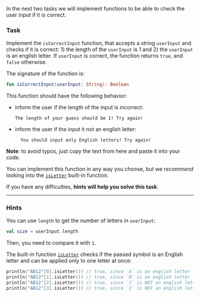 In the nest two tasks we will implement functions to be able to check the user input if it is correct.

### Task

Implement the `isCorrectInput` function, that accepts a string `userInput`
and checks if it is correct: 1) the length of the `userInput` is 1 and 2) the `userInput` is an english letter.
If `userInput` is correct, the function  returns `true`, and `false` otherwise.

<div class="hint" title="Push me to see the new signature of the getHiddenSecret function">

The signature of the function is:
```kotlin
fun isCorrectInput(userInput: String): Boolean
```
</div>

This function should have the following behavior:
- inform the user if the length of the input is incorrect:
  ```text
  The length of your guess should be 1! Try again!
  ```

- inform the user if the input it not an english letter:
  ```text
    You should input only English letters! Try again!
    ```

**Note**: to avoid typos, just copy the text from here and paste it into your code.

You can implement this function in any way you choose, but we _recommend_ looking into the [`isLetter`](https://kotlinlang.org/api/latest/jvm/stdlib/kotlin.text/is-letter.html) built-in function.

If you have any difficulties, **hints will help you solve this task**.

----

### Hints

<div class="Hint" title="Push me to learn how to check if the size of the userInput is incorrect">

You can use `length` to get the number of letters in `userInput`:
```kotlin
val size = userInput.length
```
Then, you need to compare it with `1`.
</div>

<div class="Hint" title="Push me to learn more about the isLetter built-in function">

The built-in function <a href='https://kotlinlang.org/api/latest/jvm/stdlib/kotlin.text/is-letter.html'>`isLetter`</a> checks if the passed symbol 
is an English letter and can be applied only to one letter at once:
```kotlin
println("AB12"[0].isLetter()) // true, since `A` is an english letter
println("AB12"[1].isLetter()) // true, since `B` is an english letter
println("AB12"[2].isLetter()) // true, since `1` is NOT an english letter
println("AB12"[3].isLetter()) // true, since `2` is NOT an english letter
```
</div>
